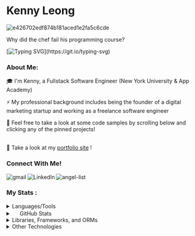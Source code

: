 
<!--
**kenny-leong/kenny-leong** is a ✨ _special_ ✨ repository because its `README.md` (this file) appears on your GitHub profile.

Here are some ideas to get you started:  

- 🔭 I’m currently working on ...  
- 🌱 I’m currently learning ...  
- 👯 I’m looking to collaborate on ...
- 🤔 I’m looking for help with ... 
- 💬 Ask me about ...
- 📫 How to reach me: ... 
- 😄 Pronouns: ... 
- ⚡ Fun fact: ....
--> 


# Kenny Leong

![e426702edf874b181aced1e2fa5c6cde](https://user-images.githubusercontent.com/34351210/205992742-fff3ea85-e639-4abd-bf2e-90220aba2451.gif)

<p>Why did the chef fail his programming course?</p>
 
[![Typing SVG](https://readme-typing-svg.demolab.com/?lines=He+wrote+too+much+spaghetti+code...)](https://git.io/typing-svg)

### About Me: 

🎓 I'm Kenny, a Fullstack Software Engineer (New York University & App Academy) 

⚡ My professional background includes being the founder of a digital marketing startup and working as a freelance software engineer

🫧 Feel free to take a look at some code samples by scrolling below and clicking any of the pinned projects! <br><br />

💼 Take a look at my <a href="https://kenny-leong.github.io/">portfolio site</a> !


 ### Connect With Me!
 
[<img align="left" alt="gmail" src="https://img.shields.io/badge/Gmail-D14836?style=for-the-badge&logo=gmail&logoColor=white" />](mailto:kennyleong2@gmail.com) [<img align="left" alt="LinkedIn" src="https://img.shields.io/badge/LinkedIn-0077B5?style=for-the-badge&logo=linkedin&logoColor=white" />](https://www.linkedin.com/in/kenny-leong97/) [<img align="left" alt="angel-list" src="https://img.shields.io/badge/AngelList-000000?style=for-the-badge&logo=AngelList&logoColor=white" />](https://wellfound.com/u/kenny-leong-4)
<br>

### My Stats :

<details>
 <summary>Languages/Tools</summary>
  <img align="center" alt="Kenny's Languages/Tools" src="https://skillicons.dev/icons?i=react,js,python,redux,postgres,ruby,rails,nodejs,mongodb,express,aws,git,linux,html,css,vscode,regex,mysql"/>
</details>

<details>
<summary><span><img src="https://user-images.githubusercontent.com/34351210/205989480-e7782fda-ff52-411a-9128-45d32d04fd87.svg" width="16px" height="16px"/></span> GitHub Stats </summary>
 
[![GitHub Streak](https://streak-stats.demolab.com?user=kenny-leong&theme=dark)](https://git.io/streak-stats)
 [![Top Langs](https://github-readme-stats.vercel.app/api/top-langs/?username=kenny-leong&layout=compact&theme=dark)](https://github.com/anuraghazra/github-readme-stats)<br>
[![GitHub stats](https://github-readme-stats.vercel.app/api?username=kenny-leong&hide=contribs,issues&show_icons=true&theme=dark)](https://github.com/anuraghazra/github-readme-stats)<br>
</details>


<details>
 <summary>Libraries, Frameworks, and ORMs</summary>
 ![React](https://img.shields.io/badge/react-676E77?style=for-the-badge&logo=react&logoColor=#61DAFB)
 
 ![Redux](https://img.shields.io/badge/Redux-764ABC?style=for-the-badge&logo=redux&logoColor=white)
 
 ![Flask](https://img.shields.io/badge/Flask-000000?style=for-the-badge&logo=flask&logoColor=white)
 
 ![SQLAlchemy](https://img.shields.io/badge/-SQLAlchemy-D71F00?style=for-the-badge)
 
 ![Express](https://img.shields.io/badge/Express-000000?style=for-the-badge&logo=express&logoColor=white)
 
 ![Sequelize](https://img.shields.io/badge/-Sequelize-52B0E7?style=for-the-badge&logo=sequelize&logoColor=white)
 
 ![Socket.IO](https://img.shields.io/badge/Socket.IO-010101?style=for-the-badge&logo=socket.io&logoColor=white)
 
</details>


<details>
 <summary>Other Technologies</summary>
![NPM](https://img.shields.io/badge/NPM-CB3837?style=for-the-badge&logo=npm&logoColor=white)
 
 ![NodeJS](https://img.shields.io/badge/node.js-339933?style=for-the-badge&logo=node.js&logoColor=white)
 
 ![Git](https://img.shields.io/badge/Git-F05032?style=for-the-badge&logo=git&logoColor=white)
 
 ![Postgres](https://img.shields.io/badge/Postgres-4169E1?style=for-the-badge&logo=postgresql&logoColor=white)
 
 ![Amazon S3](https://img.shields.io/badge/Amazon%20S3-569A31?style=for-the-badge&logo=amazon-s3&logoColor=white)
 
 ![Postman](https://img.shields.io/badge/Postman-FF6C37?style=for-the-badge&logo=postman&logoColor=white)
 
 ![Render](https://img.shields.io/badge/Render-46E3B7?style=for-the-badge&logo=render&logoColor=white)
 
</details>

